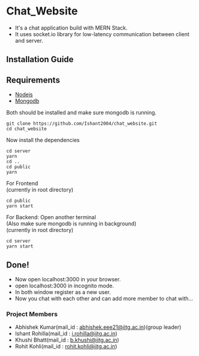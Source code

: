 # Chat_Website
- It's a chat application build with MERN Stack.
- It uses socket.io library for low-latency communication between client and server.

## Installation Guide

## Requirements
- [Nodejs](https://nodejs.org/en/download)
- [Mongodb](https://www.mongodb.com/docs/manual/administration/install-community/)

Both should be installed and make sure mongodb is running.

```shell
git clone https://github.com/Ishant2004/chat_website.git
cd chat_website
```

Now install the dependencies
```shell
cd server
yarn
cd ..
cd public
yarn
```
For Frontend<br>
(currently in root directory)
```shell
cd public
yarn start
```
For Backend: Open another terminal<br>
(Also make sure mongodb is running in background)<br>
(currently in root directory)
```shell
cd server
yarn start
```

## Done!
- Now open localhost:3000 in your browser.
- open localhost:3000 in incognito mode.
- In both window register as a new user.
- Now you chat with each other and can add more member to chat with...

### Project Members
- Abhishek Kumar(mail_id : abhishek.eee21@iitg.ac.in)(group leader)
- Ishant Rohilla(mail_id : i.rohilla@iitg.ac.in)
- Khushi Bhatt(mail_id : b.khushi@iitg.ac.in)
- Rohit Kohli(mail_id : rohit.kohli@iitg.ac.in)
